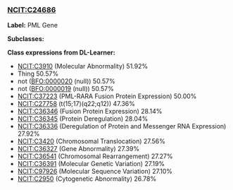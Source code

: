
### [NCIT:C24686](http://purl.obolibrary.org/obo/NCIT_C24686)
**Label:** PML Gene

**Subclasses:** 

**Class expressions from DL-Learner:**

- [NCIT:C3910](http://purl.obolibrary.org/obo/NCIT_C3910) (Molecular Abnormality) 51.92%
- Thing 50.57%
- not ([BFO:0000020](http://purl.obolibrary.org/obo/BFO_0000020) (null)) 50.57%
- not ([BFO:0000019](http://purl.obolibrary.org/obo/BFO_0000019) (null)) 50.57%
- [NCIT:C37223](http://purl.obolibrary.org/obo/NCIT_C37223) (PML-RARA Fusion Protein Expression) 50.00%
- [NCIT:C27758](http://purl.obolibrary.org/obo/NCIT_C27758) (t(15;17)(q22;q12)) 47.36%
- [NCIT:C36346](http://purl.obolibrary.org/obo/NCIT_C36346) (Fusion Protein Expression) 28.14%
- [NCIT:C36345](http://purl.obolibrary.org/obo/NCIT_C36345) (Protein Deregulation) 28.04%
- [NCIT:C36336](http://purl.obolibrary.org/obo/NCIT_C36336) (Deregulation of Protein and Messenger RNA Expression) 27.92%
- [NCIT:C3420](http://purl.obolibrary.org/obo/NCIT_C3420) (Chromosomal Translocation) 27.56%
- [NCIT:C36327](http://purl.obolibrary.org/obo/NCIT_C36327) (Gene Abnormality) 27.39%
- [NCIT:C36541](http://purl.obolibrary.org/obo/NCIT_C36541) (Chromosomal Rearrangement) 27.27%
- [NCIT:C36391](http://purl.obolibrary.org/obo/NCIT_C36391) (Molecular Genetic Variation) 27.19%
- [NCIT:C97926](http://purl.obolibrary.org/obo/NCIT_C97926) (Molecular Sequence Variation) 27.10%
- [NCIT:C2950](http://purl.obolibrary.org/obo/NCIT_C2950) (Cytogenetic Abnormality) 26.78%


